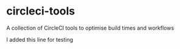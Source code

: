 # circleci-tools

A collection of CircleCI tools to optimise build times and workflows 

I added this line for testing
